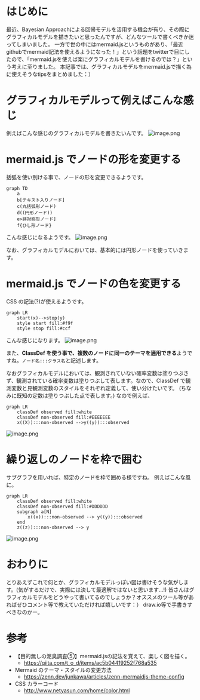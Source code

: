 <!--
title:   グラフィカルモデルをmermaid.jsを使って良い感じに書きたいんだけど...
tags:    mermaid,mermaid.js,グラフィカルモデル,ベイズ推定
id:      8d3ec75a56da5a9492bc
private: false
-->
# はじめに
最近、Bayesian Approachによる回帰モデルを活用する機会が有り、その際にグラフィカルモデルを描きたいと思ったんですが、どんなツールで書くべきか迷ってしまいました。
一方で世の中にはmermaid.jsというものがあり、「最近githubでmermaid記法を使えるようになった！」という話題をtwitterで目にしたので、「mermaid.jsを使えば楽にグラフィカルモデルを書けるのでは？」という考えに至りました。
本記事では、グラフィカルモデルをmermaid.jsで描く為に使えそうなtipsをまとめました：）
# グラフィカルモデルって例えばこんな感じ
例えばこんな感じのグラフィカルモデルを書きたいんです。
![image.png](https://qiita-image-store.s3.ap-northeast-1.amazonaws.com/0/1697279/581af383-8bed-17e9-668b-84307e019830.png)

# mermaid.js でノードの形を変更する
括弧を使い別ける事で、ノードの形を変更できるようです。

```mermaid
graph TD
    a
    b[テキスト入りノード]
    c(丸括弧形ノード)
    d((円形ノード))
    e>非対称形ノード]
    f{ひし形ノード}
```

こんな感じになるようです。
![image.png](https://qiita-image-store.s3.ap-northeast-1.amazonaws.com/0/1697279/a1c4e2aa-7f0e-fd75-f2a2-666723c45476.png)

なお、グラフィカルモデルにおいては、基本的には円形ノードを使っていきます。

# mermaid.js でノードの色を変更する

CSS の記法(?)が使えるようです。

```mermaid
graph LR
    start(x)-->stop(y)
    style start fill:#f9f
    style stop fill:#ccf
```

こんな感じになります。
![image.png](https://qiita-image-store.s3.ap-northeast-1.amazonaws.com/0/1697279/693a8960-9b12-9c9b-da30-2154f1903635.png)

また、**ClassDef を使う事で、複数のノードに同一のテーマを適用できる**ようですね。`ノード名:::クラス名`と記述します。

なおグラフィカルモデルにおいては、観測されていない確率変数は塗りつぶさず、観測されている確率変数は塗りつぶして表します。なので、ClassDef で観測変数と見観測変数のスタイルをそれぞれ定義して、使い分けたいです。
(ちなみに既知の定数は塗りつぶした点で表します。)
なので例えば、

```mermaid
graph LR
    classDef observed fill:white
    classDef non-observed fill:#EEEEEEE
    x((X)):::non-observed -->y((y)):::observed
```

![image.png](https://qiita-image-store.s3.ap-northeast-1.amazonaws.com/0/1697279/3d170fd2-8420-0470-c157-6035ede967f2.png)


# 繰り返しのノードを枠で囲む

サブグラフを用いれば、特定のノードを枠で囲める様ですね。
例えばこんな風に。

```mermaid
graph LR
    classDef observed fill:white
    classDef non-observed fill:#DDDDDD
    subgraph a[N]
        x((x)):::non-observed --> y((y)):::observed
    end
    z((z)):::non-observed --> y
```

![image.png](https://qiita-image-store.s3.ap-northeast-1.amazonaws.com/0/1697279/8d41ed61-eceb-5538-9f1a-2158006fb9df.png)

# おわりに
とりあえずこれで何とか、グラフィカルモデルっぽい図は書けそうな気がします。(気がするだけで、実際には決して最適解ではないと思います...!)
皆さんはグラフィカルモデルをどうやって書いてるのでしょうか？オススメのツール等があればぜひコメント等で教えていただければ嬉しいです：）
draw.io等で手書きすべきなのかー。
# 参考
- 【目的無しの泥臭調査⑤】mermaid.jsの記法を覚えて、楽しく図を描く。
  - https://qiita.com/t_o_d/items/ac5b04419252f768a535
- Mermaid のテーマ・スタイルの変更方法
  - https://zenn.dev/junkawa/articles/zenn-mermaidjs-theme-config
- CSS カラーコード
  - http://www.netyasun.com/home/color.html